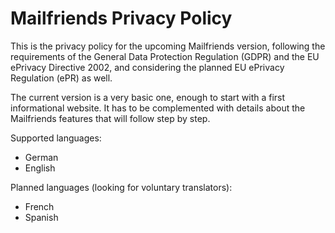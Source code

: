 # Mailfriends Privacy Policy
This is the privacy policy for the upcoming Mailfriends version, following the requirements of the General Data Protection Regulation (GDPR) and the EU ePrivacy Directive 2002, and considering the planned EU ePrivacy Regulation (ePR) as well.

The current version is a very basic one, enough to start with a first informational website. It has to be complemented with details about the Mailfriends features that will follow step by step.

Supported languages:
- German
- English

Planned languages (looking for voluntary translators):
- French
- Spanish
